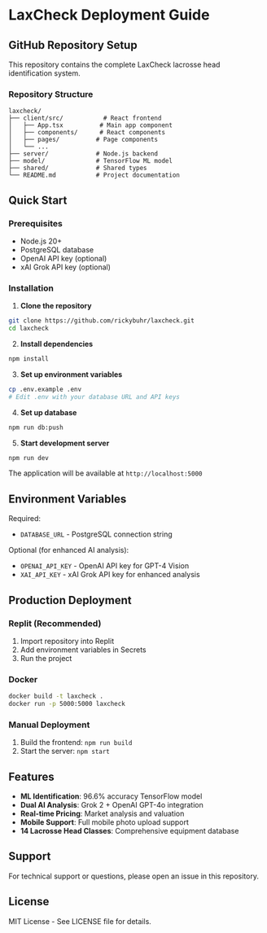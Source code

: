 # LaxCheck Deployment Guide

## GitHub Repository Setup

This repository contains the complete LaxCheck lacrosse head identification system.

### Repository Structure
```
laxcheck/
├── client/src/           # React frontend
│   ├── App.tsx          # Main app component
│   ├── components/      # React components
│   ├── pages/          # Page components
│   └── ...
├── server/             # Node.js backend
├── model/              # TensorFlow ML model
├── shared/             # Shared types
└── README.md           # Project documentation
```

## Quick Start

### Prerequisites
- Node.js 20+
- PostgreSQL database
- OpenAI API key (optional)
- xAI Grok API key (optional)

### Installation

1. **Clone the repository**
```bash
git clone https://github.com/rickybuhr/laxcheck.git
cd laxcheck
```

2. **Install dependencies**
```bash
npm install
```

3. **Set up environment variables**
```bash
cp .env.example .env
# Edit .env with your database URL and API keys
```

4. **Set up database**
```bash
npm run db:push
```

5. **Start development server**
```bash
npm run dev
```

The application will be available at `http://localhost:5000`

## Environment Variables

Required:
- `DATABASE_URL` - PostgreSQL connection string

Optional (for enhanced AI analysis):
- `OPENAI_API_KEY` - OpenAI API key for GPT-4 Vision
- `XAI_API_KEY` - xAI Grok API key for enhanced analysis

## Production Deployment

### Replit (Recommended)
1. Import repository into Replit
2. Add environment variables in Secrets
3. Run the project

### Docker
```bash
docker build -t laxcheck .
docker run -p 5000:5000 laxcheck
```

### Manual Deployment
1. Build the frontend: `npm run build`
2. Start the server: `npm start`

## Features

- **ML Identification**: 96.6% accuracy TensorFlow model
- **Dual AI Analysis**: Grok 2 + OpenAI GPT-4o integration
- **Real-time Pricing**: Market analysis and valuation
- **Mobile Support**: Full mobile photo upload support
- **14 Lacrosse Head Classes**: Comprehensive equipment database

## Support

For technical support or questions, please open an issue in this repository.

## License

MIT License - See LICENSE file for details.